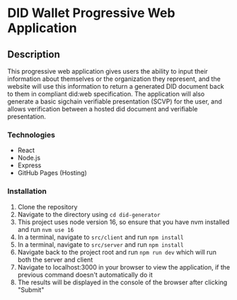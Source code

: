 # DID Wallet Progressive Web Application

## Description
This progressive web application gives users the ability to input their information about themselves or the organization they represent, and the website will use this information to return a generated DID document back to them in compliant did:web specification. The application will also generate a basic sigchain verifiable presentation (SCVP) for the user, and allows verification between a hosted did document and verifiable presentation.

### Technologies
- React
- Node.js
- Express
- GitHub Pages (Hosting)

### Installation
1. Clone the repository
2. Navigate to the directory using ```cd did-generator```
3. This project uses node version 16, so ensure that you have nvm installed and run ```nvm use 16```
4. In a terminal, navigate to ```src/client``` and run ```npm install```
5. In a terminal, navigate to ```src/server``` and run ```npm install```
6. Navigate back to the project root and run ```npm run dev``` which will run both the server and client 
7. Navigate to localhost:3000 in your browser to view the application, if the previous command doesn't automatically do it
8. The results will be displayed in the console of the browser after clicking "Submit"
